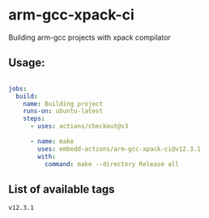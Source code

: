# arm-gcc-xpack-ci

Building arm-gcc projects with xpack compilator

## Usage:

```yml

jobs:      
  build:
    name: Building project
    runs-on: ubuntu-latest
    steps:
      - uses: actions/checkout@v3
        
      - name: make   
        uses: embedd-actions/arm-gcc-xpack-ci@v12.3.1 
        with: 
          command: make --directory Release all

```

## List of available tags

```
v12.3.1
```
